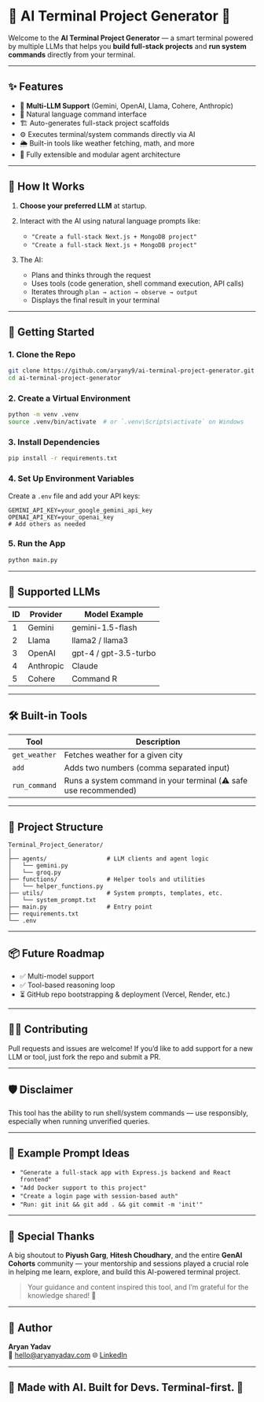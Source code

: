 
# 🧠 AI Terminal Project Generator 🚀

Welcome to the **AI Terminal Project Generator** — a smart terminal powered by multiple LLMs that helps you **build full-stack projects** and **run system commands** directly from your terminal.

---

## ✨ Features

- 🔌 **Multi-LLM Support** (Gemini, OpenAI, Llama, Cohere, Anthropic)
- 💬 Natural language command interface
- 🏗️ Auto-generates full-stack project scaffolds
- ⚙️ Executes terminal/system commands directly via AI
- 🌦️ Built-in tools like weather fetching, math, and more
- 📁 Fully extensible and modular agent architecture

---

## 🤖 How It Works

1. **Choose your preferred LLM** at startup.
2. Interact with the AI using natural language prompts like:
   - `"Create a full-stack Next.js + MongoDB project"`
   - `"Create a full-stack Next.js + MongoDB project"`

3. The AI:
   - Plans and thinks through the request
   - Uses tools (code generation, shell command execution, API calls)
   - Iterates through `plan → action → observe → output`
   - Displays the final result in your terminal

---

## 🚀 Getting Started

### 1. Clone the Repo
```bash
git clone https://github.com/aryany9/ai-terminal-project-generator.git
cd ai-terminal-project-generator
```

### 2. Create a Virtual Environment
```bash
python -m venv .venv
source .venv/bin/activate  # or `.venv\Scripts\activate` on Windows
```

### 3. Install Dependencies
```bash
pip install -r requirements.txt
```

### 4. Set Up Environment Variables
Create a `.env` file and add your API keys:

```
GEMINI_API_KEY=your_google_gemini_api_key
OPENAI_API_KEY=your_openai_key
# Add others as needed
```

### 5. Run the App
```bash
python main.py
```

---

## 🧩 Supported LLMs

| ID | Provider   | Model Example            |
|----|------------|--------------------------|
| 1  | Gemini     | gemini-1.5-flash         |
| 2  | Llama      | llama2 / llama3          |
| 3  | OpenAI     | gpt-4 / gpt-3.5-turbo    |
| 4  | Anthropic  | Claude                   |
| 5  | Cohere     | Command R                |

---

## 🛠️ Built-in Tools

| Tool         | Description                                      |
|--------------|--------------------------------------------------|
| `get_weather`| Fetches weather for a given city                 |
| `add`        | Adds two numbers (comma separated input)         |
| `run_command`| Runs a system command in your terminal (⚠️ safe use recommended) |

---

## 🧱 Project Structure

```
Terminal_Project_Generator/
│
├── agents/                 # LLM clients and agent logic
│   └── gemini.py
│   └── groq.py
├── functions/              # Helper tools and utilities
│   └── helper_functions.py
├── utils/                  # System prompts, templates, etc.
│   └── system_prompt.txt
├── main.py                 # Entry point
├── requirements.txt
└── .env
```

---

## 📦 Future Roadmap

- ✅ Multi-model support
- ✅ Tool-based reasoning loop
- ⏳ GitHub repo bootstrapping & deployment (Vercel, Render, etc.)

---

## 👨‍💻 Contributing

Pull requests and issues are welcome! If you’d like to add support for a new LLM or tool, just fork the repo and submit a PR.

---

## 🛡️ Disclaimer

This tool has the ability to run shell/system commands — use responsibly, especially when running unverified queries.

---

## 💬 Example Prompt Ideas

- `"Generate a full-stack app with Express.js backend and React frontend"`
- `"Add Docker support to this project"`
- `"Create a login page with session-based auth"`
- `"Run: git init && git add . && git commit -m 'init'"`

---
## 🫶 Special Thanks

A big shoutout to **Piyush Garg**, **Hitesh Choudhary**, and the entire **GenAI Cohorts** community — your mentorship and sessions played a crucial role in helping me learn, explore, and build this AI-powered terminal project.

> Your guidance and content inspired this tool, and I’m grateful for the knowledge shared! 🙌

---

## 📍 Author

**Aryan Yadav**  
📧 hello@aryanyadav.com
🌐 [LinkedIn](https://www.linkedin.com/in/aryany9)

---

## 🧠 Made with AI. Built for Devs. Terminal-first. 🚀